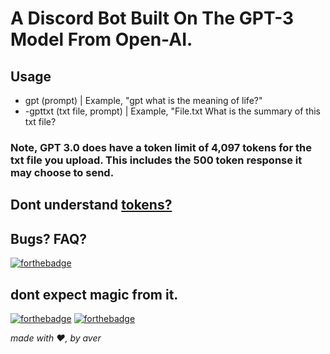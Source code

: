 # A Discord Bot Built On The GPT-3 Model From Open-AI.




## Usage
- gpt (prompt) | Example, "gpt what is the meaning of life?"
- -gpttxt (txt file, prompt) | Example, "File.txt What is the summary of this txt file?

### Note, GPT 3.0 does have a token limit of 4,097 tokens for the txt file you upload. This includes the 500 token response it may choose to send. 

## Dont understand [tokens?](https://platform.openai.com/tokenizer)

## Bugs? FAQ?

[![forthebadge](https://forthebadge.com/images/badges/works-on-my-machine.svg)](https://forthebadge.com)

## dont expect magic from it. 

[![forthebadge](https://forthebadge.com/images/badges/0-percent-optimized.svg)](https://forthebadge.com) [![forthebadge](https://forthebadge.com/images/badges/made-with-python.svg)](https://forthebadge.com)

*made with ❤️, by aver*
